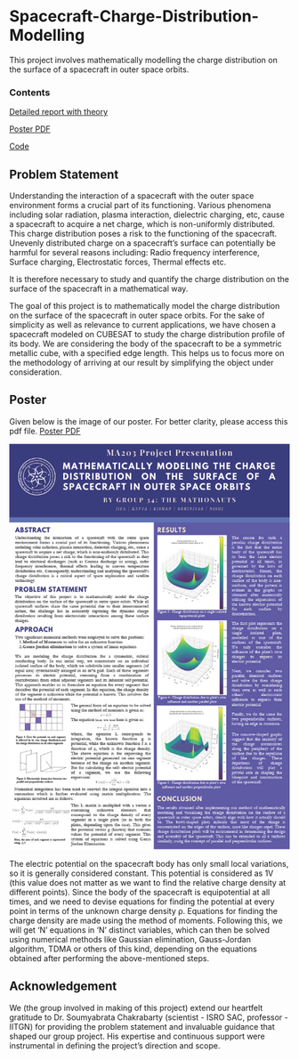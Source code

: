 # Spacecraft-Charge-Distribution-Modelling
This project involves mathematically modelling the charge distribution on the surface of a spacecraft in outer space orbits.

### Contents

[Detailed report with theory](https://github.com/Kishan-Ved/Spacecraft-Charge-Distribution-Modelling/blob/main/Mathonauts_MA203_project_report.pdf)

[Poster PDF](https://github.com/Kishan-Ved/Spacecraft-Charge-Distribution-Modelling/blob/main/Math%20Final%20Poster_Group34%20(1).pdf)

[Code](https://github.com/Kishan-Ved/Spacecraft-Charge-Distribution-Modelling/blob/main/NM_spacecraft_project.ipynb)

## Problem Statement
Understanding the interaction of a spacecraft with the outer space environment forms a
crucial part of its functioning. Various phenomena including solar radiation, plasma interaction, dielectric charging, etc, cause a spacecraft to acquire a net charge, which is
non-uniformly distributed. This charge distribution poses a risk to the functioning of the
spacecraft. Unevenly distributed charge on a spacecraft’s surface can potentially be harmful
for several reasons including: Radio frequency interference, Surface charging, Electrostatic forces, Thermal effects etc.

It is therefore necessary to study and quantify the charge distribution on the surface of the
spacecraft in a mathematical way.

The goal of this project is to mathematically model the charge distribution on the surface of the spacecraft in outer space orbits. For the sake of simplicity as well as relevance
to current applications, we have chosen a spacecraft modeled on CUBESAT to study the charge distribution profile of its body. We are considering the body of the spacecraft to be a symmetric metallic cube, with a specified edge length. This helps us to focus more on the methodology of arriving at our result by simplifying the object under consideration.

## Poster
Given below is the image of our poster. For better clarity, please access this pdf file. [Poster PDF](https://github.com/Kishan-Ved/Spacecraft-Charge-Distribution-Modelling/blob/main/Math%20Final%20Poster_Group34%20(1).pdf)

![poster_image](./poster_image.jpg)

The electric potential on the spacecraft body has only small local variations, so it is generally
considered constant. This potential is considered as 1V (this value does not matter as
we want to find the relative charge density at different points). Since the body of the
spacecraft is equipotential at all times, and we need to devise equations for finding the
potential at every point in terms of the unknown charge density ρ. Equations for finding
the charge density are made using the method of moments. Following this, we will get ‘N’
equations in ‘N’ distinct variables, which can then be solved using numerical methods like
Gaussian elimination, Gauss-Jordan algorithm, TDMA or others of this kind, depending on
the equations obtained after performing the above-mentioned steps.

## Acknowledgement
We (the group involved in making of this project) extend our heartfelt gratitude to Dr. Soumyabrata Chakrabarty (scientist - ISRO SAC, professor - IITGN) for providing the
problem statement and invaluable guidance that shaped our group project. His expertise
and continuous support were instrumental in defining the project’s direction and scope.
